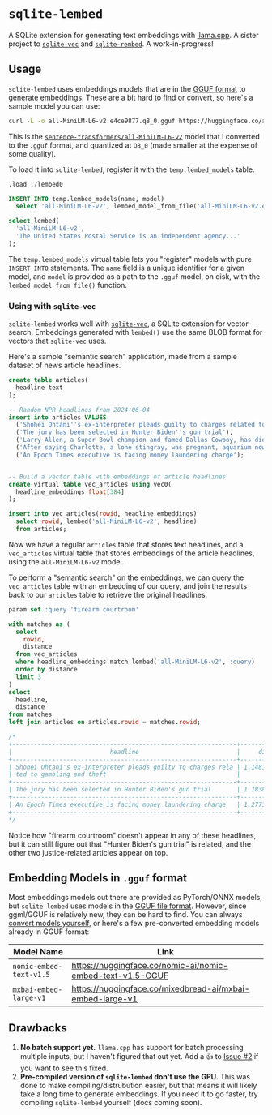 # `sqlite-lembed`

A SQLite extension for generating text embeddings with [llama.cpp](https://github.com/ggerganov/llama.cpp). A sister project to [`sqlite-vec`](https://github.com/asg017/sqlite-vec) and [`sqlite-rembed`](https://github.com/asg017/sqlite-rembed). A work-in-progress!

## Usage

`sqlite-lembed` uses embeddings models that are in the [GGUF format](https://huggingface.co/docs/hub/en/gguf) to generate embeddings. These are a bit hard to find or convert, so here's a sample model you can use:

```bash
curl -L -o all-MiniLM-L6-v2.e4ce9877.q8_0.gguf https://huggingface.co/asg017/sqlite-lembed-model-examples/resolve/main/all-MiniLM-L6-v2/all-MiniLM-L6-v2.e4ce9877.q8_0.gguf
```

This is the [`sentence-transformers/all-MiniLM-L6-v2`](https://huggingface.co/sentence-transformers/all-MiniLM-L6-v2) model that I converted to the `.gguf` format, and quantized at `Q8_0` (made smaller at the expense of some quality).

To load it into `sqlite-lembed`, register it with the `temp.lembed_models` table.

```sql
.load ./lembed0

INSERT INTO temp.lembed_models(name, model)
  select 'all-MiniLM-L6-v2', lembed_model_from_file('all-MiniLM-L6-v2.e4ce9877.q8_0.gguf');

select lembed(
  'all-MiniLM-L6-v2',
  'The United States Postal Service is an independent agency...'
);
```

The `temp.lembed_models` virtual table lets you "register" models with pure `INSERT INTO` statements. The `name` field is a unique identifier for a given model, and `model` is provided as a path to the `.gguf` model, on disk, with the `lembed_model_from_file()` function.

### Using with `sqlite-vec`

`sqlite-lembed` works well with [`sqlite-vec`](https://github.com/asg017/sqlite-vec), a SQLite extension for vector search. Embeddings generated with `lembed()` use the same BLOB format for vectors that `sqlite-vec` uses.

Here's a sample "semantic search" application, made from a sample dataset of news article headlines.

```sql
create table articles(
  headline text
);

-- Random NPR headlines from 2024-06-04
insert into articles VALUES
  ('Shohei Ohtani''s ex-interpreter pleads guilty to charges related to gambling and theft'),
  ('The jury has been selected in Hunter Biden''s gun trial'),
  ('Larry Allen, a Super Bowl champion and famed Dallas Cowboy, has died at age 52'),
  ('After saying Charlotte, a lone stingray, was pregnant, aquarium now says she''s sick'),
  ('An Epoch Times executive is facing money laundering charge');


-- Build a vector table with embeddings of article headlines
create virtual table vec_articles using vec0(
  headline_embeddings float[384]
);

insert into vec_articles(rowid, headline_embeddings)
  select rowid, lembed('all-MiniLM-L6-v2', headline)
  from articles;

```

Now we have a regular `articles` table that stores text headlines, and a `vec_articles` virtual table that stores embeddings of the article headlines, using the `all-MiniLM-L6-v2` model.

To perform a "semantic search" on the embeddings, we can query the `vec_articles` table with an embedding of our query, and join the results back to our `articles` table to retrieve the original headlines.

```sql
param set :query 'firearm courtroom'

with matches as (
  select
    rowid,
    distance
  from vec_articles
  where headline_embeddings match lembed('all-MiniLM-L6-v2', :query)
  order by distance
  limit 3
)
select
  headline,
  distance
from matches
left join articles on articles.rowid = matches.rowid;

/*
+--------------------------------------------------------------+------------------+
|                           headline                           |     distance     |
+--------------------------------------------------------------+------------------+
| Shohei Ohtani's ex-interpreter pleads guilty to charges rela | 1.14812409877777 |
| ted to gambling and theft                                    |                  |
+--------------------------------------------------------------+------------------+
| The jury has been selected in Hunter Biden's gun trial       | 1.18380105495453 |
+--------------------------------------------------------------+------------------+
| An Epoch Times executive is facing money laundering charge   | 1.27715671062469 |
+--------------------------------------------------------------+------------------+
*/
```

Notice how "firearm courtroom" doesn't appear in any of these headlines, but it can still figure out that "Hunter Biden's gun trial" is related, and the other two justice-related articles appear on top.

## Embedding Models in `.gguf` format

Most embeddings models out there are provided as PyTorch/ONNX models, but `sqlite-lembed` uses models in the [GGUF file format](https://github.com/ggerganov/ggml/blob/master/docs/gguf.md). However, since ggml/GGUF is relatively new, they can be hard to find. You can always [convert models yourself](https://github.com/ggerganov/llama.cpp/blob/master/convert-hf-to-gguf.py), or here's a few pre-converted embedding models already in GGUF format:

| Model Name              | Link                                                       |
| ----------------------- | ---------------------------------------------------------- |
| `nomic-embed-text-v1.5` | https://huggingface.co/nomic-ai/nomic-embed-text-v1.5-GGUF |
| `mxbai-embed-large-v1`  | https://huggingface.co/mixedbread-ai/mxbai-embed-large-v1  |

## Drawbacks

1. **No batch support yet.** `llama.cpp` has support for batch processing multiple inputs, but I haven't figured that out yet. Add a :+1: to [Issue #2](https://github.com/asg017/sqlite-lembed/issues/2) if you want to see this fixed.
2. **Pre-compiled version of `sqlite-lembed` don't use the GPU.** This was done to make compiling/distrubution easier, but that means it will likely take a long time to generate embeddings. If you need it to go faster, try compiling `sqlite-lembed` yourself (docs coming soon).
